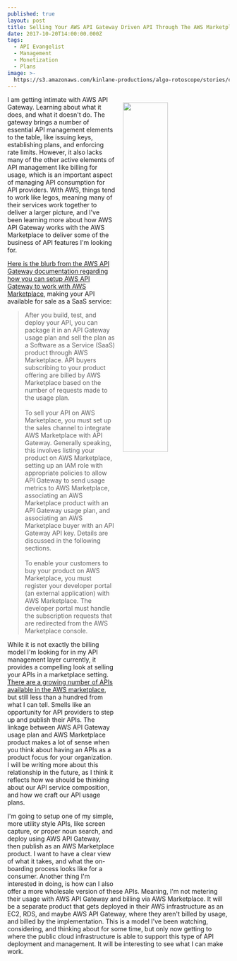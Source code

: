 ```yaml
---
published: true
layout: post
title: Selling Your AWS API Gateway Driven API Through The AWS Marketplace
date: 2017-10-20T14:00:00.000Z
tags:
  - API Evangelist
  - Management
  - Monetization
  - Plans
image: >-
  https://s3.amazonaws.com/kinlane-productions/algo-rotoscope/stories/cargo-ship-on-sea_diego_rivera1.jpg
---
```

<p><img src="https://s3.amazonaws.com/kinlane-productions/algo-rotoscope/stories/cargo-ship-on-sea_diego_rivera1.jpg" align="right" width="45%" style="padding: 15px;" /></p>I am getting intimate with AWS API Gateway. Learning about what it does, and what it doesn't do. The gateway brings a number of essential API management elements to the table, like issuing keys, establishing plans, and enforcing rate limits. However, it also lacks many of the other active elements of API management like billing for usage, which is an important aspect of managing API consumption for API providers. With AWS, things tend to work like legos, meaning many of their services work together to deliver a larger picture, and I've been learning more about how AWS API Gateway works with the AWS Marketplace to deliver some of the business of API features I'm looking for.

[Here is the blurb from the AWS API Gateway documentation regarding how you can setup AWS API Gateway to work with AWS Marketplace](http://docs.aws.amazon.com/apigateway/latest/developerguide/sell-api-as-saas-on-aws-marketplace.html), making your API available for sale as a SaaS service:

> After you build, test, and deploy your API, you can package it in an API Gateway usage plan and sell the plan as a Software as a Service (SaaS) product through AWS Marketplace. API buyers subscribing to your product offering are billed by AWS Marketplace based on the number of requests made to the usage plan.<br /><br />
> To sell your API on AWS Marketplace, you must set up the sales channel to integrate AWS Marketplace with API Gateway. Generally speaking, this involves listing your product on AWS Marketplace, setting up an IAM role with appropriate policies to allow API Gateway to send usage metrics to AWS Marketplace, associating an AWS Marketplace product with an API Gateway usage plan, and associating an AWS Marketplace buyer with an API Gateway API key. Details are discussed in the following sections.<br /><br />
> To enable your customers to buy your product on AWS Marketplace, you must register your developer portal (an external application) with AWS Marketplace. The developer portal must handle the subscription requests that are redirected from the AWS Marketplace console.

While it is not exactly the billing model I'm looking for in my API management layer currently, it provides a compelling look at selling your APIs in a marketplace setting. [There are a growing number of APIs available in the AWS marketplace](http://apievangelist.com/2017/09/08/cloud-marketplace-becoming-the-new-wholesale-api-discovery-platform/), but still less than a hundred from what I can tell. Smells like an opportunity for API providers to step up and publish their APIs. The linkage between AWS API Gateway usage plan and AWS Marketplace product makes a lot of sense when you think about having an APIs as a product focus for your organization. I will be writing more about this relationship in the future, as I think it reflects how we should be thinking about our API service composition, and how we craft our API usage plans.

I'm going to setup one of my simple, more utility style APIs, like screen capture, or proper noun search, and deploy using AWS API Gateway, then publish as an AWS Marketplace product. I want to have a clear view of what it takes, and what the on-boarding process looks like for a consumer. Another thing I'm interested in doing, is how can I also offer a more wholesale version of these APIs. Meaning, I'm not metering their usage with AWS API Gateway and billing via AWS Marketplace. It will be a separate product that gets deployed in their AWS infrastructure as an EC2, RDS, and maybe AWS API Gateway, where they aren't billed by usage, and billed by the implementation. This is a model I've been watching, considering, and thinking about for some time, but only now getting to where the public cloud infrastructure is able to support this type of API deployment and management. It will be interesting to see what I can make work.
